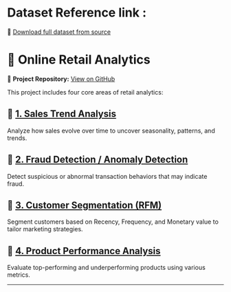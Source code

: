 # Dataset Reference link : 
📂 [Download full dataset from source]([https://example.com/dataset-link](https://archive.ics.uci.edu/dataset/352/online+retail))


# 🛒 Online Retail Analytics

🔗 **Project Repository:** [View on GitHub](https://github.com/your-username/your-repo-name)


This project includes four core areas of retail analytics:

## 🔹 [1. Sales Trend Analysis](#1-sales-trend-analysis)
Analyze how sales evolve over time to uncover seasonality, patterns, and trends.

## 🔹 [2. Fraud Detection / Anomaly Detection](#2-fraud-detection--anomaly-detection)
Detect suspicious or abnormal transaction behaviors that may indicate fraud.

## 🔹 [3. Customer Segmentation (RFM)](#3-customer-segmentation-rfm)
Segment customers based on Recency, Frequency, and Monetary value to tailor marketing strategies.

## 🔹 [4. Product Performance Analysis](#4-product-performance-analysis)
Evaluate top-performing and underperforming products using various metrics.

---




